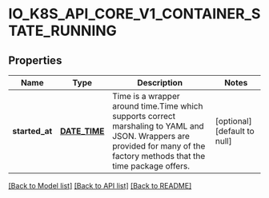 # IO_K8S_API_CORE_V1_CONTAINER_STATE_RUNNING

## Properties
Name | Type | Description | Notes
------------ | ------------- | ------------- | -------------
**started_at** | [**DATE_TIME**](DATE_TIME.md) | Time is a wrapper around time.Time which supports correct marshaling to YAML and JSON.  Wrappers are provided for many of the factory methods that the time package offers. | [optional] [default to null]

[[Back to Model list]](../README.md#documentation-for-models) [[Back to API list]](../README.md#documentation-for-api-endpoints) [[Back to README]](../README.md)


